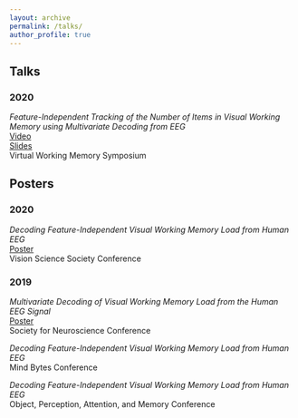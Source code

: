 ```yaml
---
layout: archive
permalink: /talks/
author_profile: true
---
```


## Talks<br/>
### 2020<br/>
*Feature-Independent Tracking of the Number of Items in Visual Working Memory using Multivariate Decoding from EEG*<br/>
[Video](https://www.youtube.com/watch?v=smdhRmxSA_c)<br/>
[Slides](https://docs.google.com/presentation/d/1fThOcczawe3LWS3fQMEk4E8q1OWTLhAI32Sk1qv-5hw/present?slide=id.g87429b2e8b_0_612)<br/>
Virtual Working Memory Symposium 


## Posters<br/>
### 2020<br/>
*Decoding Feature-Independent Visual Working Memory Load from Human EEG*<br/>
[Poster](http://williamthyer.github.io/files/thyer_vss_2020.pdf)<br/>
Vision Science Society Conference

### 2019<br/>
*Multivariate Decoding of Visual Working Memory Load from the Human EEG Signal*<br/>
[Poster](http://williamthyer.github.io/files/Thyer_SfN_2019.pdf)<br/>
Society for Neuroscience Conference

*Decoding Feature-Independent Visual Working Memory Load from Human EEG*<br/>
Mind Bytes Conference

*Decoding Feature-Independent Visual Working Memory Load from Human EEG*<br/>
Object, Perception, Attention, and Memory Conference
